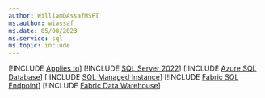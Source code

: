```yaml
---
author: WilliamDAssafMSFT
ms.author: wiassaf
ms.date: 05/08/2023
ms.service: sql
ms.topic: include
---
```


[!INCLUDE [Applies to](../../includes/applies-md.md)] [!INCLUDE [SQL Server 2022](_ss2022.md)] [!INCLUDE [Azure SQL Database](../../includes/applies-to-version/_asdb.md)] [!INCLUDE [SQL Managed Instance](../../includes/applies-to-version/_asmi.md)] [!INCLUDE [Fabric SQL Endpoint](../../includes/applies-to-version/_fabric-se.md)] [!INCLUDE [Fabric Data Warehouse](../../includes/applies-to-version/_fabric-dw.md)] 
